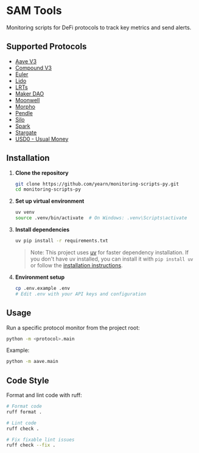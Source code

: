 # SAM Tools

Monitoring scripts for DeFi protocols to track key metrics and send alerts.

## Supported Protocols

- [Aave V3](./aave/README.md)
- [Compound V3](./compound/README.md)
- [Euler](./euler/README.md)
- [Lido](./lido/README.md)
- [LRTs](./lrt-pegs/README.md)
- [Maker DAO](./maker/README.md)
- [Moonwell](./moonwell/README.md)
- [Morpho](./morpho/README.md)
- [Pendle](./pendle/README.md)
- [Silo](./silo/README.md)
- [Spark](./spark/README.md)
- [Stargate](./stargate/README.md)
- [USD0 - Usual Money](./usd0/README.md)

## Installation

1. **Clone the repository**
   ```bash
   git clone https://github.com/yearn/monitoring-scripts-py.git
   cd monitoring-scripts-py
   ```

2. **Set up virtual environment**
   ```bash
   uv venv
   source .venv/bin/activate  # On Windows: .venv\Scripts\activate
   ```

3. **Install dependencies**
   ```bash
   uv pip install -r requirements.txt
   ```

   > Note: This project uses [uv](https://github.com/astral-sh/uv) for faster dependency installation. If you don't have uv installed, you can install it with `pip install uv` or follow the [installation instructions](https://github.com/astral-sh/uv#installation).

4. **Environment setup**
   ```bash
   cp .env.example .env
   # Edit .env with your API keys and configuration
   ```

## Usage

Run a specific protocol monitor from the project root:
```bash
python -m <protocol>.main
```

Example:
```bash
python -m aave.main
```

## Code Style

Format and lint code with ruff:
```bash
# Format code
ruff format .

# Lint code
ruff check .

# Fix fixable lint issues
ruff check --fix .
```
